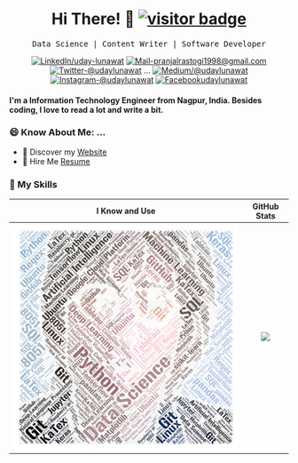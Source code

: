 <h1 align='center'> Hi There! 👋 <a href="#"><img src="https://visitor-badge.glitch.me/badge?page_id=udaylunawat.udaylunawat" alt="visitor badge"></a></h1>
<p align='center'> <samp>Data Science | Content Writer | Software Developer</samp></p>

<div align="center">
  
<a href="https://www.linkedin.com/in/uday-lunawat" target="_blank"><img src="https://img.shields.io/badge/LinkedIn-%230077B5.svg?&style=flat-square&logo=linkedin&logoColor=white" alt="LinkedIn/uday-lunawat"></a>
<a href="mailto:udaylunawat@gmail.com" target="_blank"><img src="https://img.shields.io/badge/Mail_Me-c14438?style=flat-square&logo=Gmail&logoColor=white" alt="Mail-pranjalrastogi1998@gmail.com"></a>
<a href="https://twitter.com/udaylunawat" target="_blank"><img src="https://img.shields.io/badge/Twitter-1ca0f1?style=flat-square&labelColor=1ca0f1&logo=twitter&logoColor=white" alt="Twitter-@udaylunawat"></a>
...
<a href="https://medium.com/@udaylunawat" target="_blank"><img src="https://img.shields.io/badge/Medium-03a57a?style=flat-square&labelColor=000000&logo=Medium" alt="Medium/@udaylunawat"></a>
<a href="https://www.instagram.com/udaylunawat" target="_blank"><img src="https://img.shields.io/badge/Instagram-%23E4405F.svg?&style=flat-square&logo=instagram&logoColor=white" alt="Instagram-@udaylunawat"></a>
<a href="https://www.facebook.com/udaylunawat" target="_blank"><img src="https://img.shields.io/badge/Facebook-%231877F2.svg?&style=flat-square&logo=facebook&logoColor=white" alt="Facebookudaylunawat"></a>
<!--
<a href="https://udaylunawat.github.io" target="_blank"><img src="https://img.shields.io/badge/Website-00457C?style=flat-square&labelColor=000000&logo=PayPal" alt="udaylunawat.github.io"></a>
<a href="https://open.spotify.com/playlist/69Ez7Nck73tXmrbGSVXdJ6" target="_blank"><img src="https://img.shields.io/badge/Spotify-%231ED760.svg?&style=flat-square&logo=spotify&logoColor=white" alt="Spotify"></a>-->
</div>


#### I'm a Information Technology Engineer from Nagpur, India. Besides coding, I love to read a lot and write a bit.

### 😄 Know About Me: ...
* 🔖 Discover my [Website](https://udaylunawat.github.io/)<br/>
* 💼 Hire Me [Resume](https://drive.google.com/file/d/1reHy-D2pTy474j6F97u_Foyxspj30_8Q/view?usp=sharing) <br/>

### 🔭 My Skills
 I Know and Use            |  GitHub Stats 
:-------------------------:|:-------------------------:
![](https://github.com/udaylunawat/udaylunawat.github.io/blob/master/lennon_word.png)  |  ![](https://github-readme-stats.vercel.app/api?username=udaylunawat&show_icons=true&hide_border=true)




<!--
<p align="center">
  <img align="right" alt="My Skills" src="https://github.com/udaylunawat/udaylunawat.github.io/blob/master/lennon_word.png" />
  <img align="left" src="https://github-readme-stats.vercel.app/api?username=prankshaw&show_icons=true&hide_border=true" alt="Uday's Github Stats">
</p>
<!--
* ✍🏻 I wrote dev articles on [dev.to](https://dev.to/prankshaw) <br/>
* 📫 Contact me [@udaylunawat](https://twitter.com/udaylunawat)
- Personal site: https://udaylunawat.github.io/ <br>
You can contact me over any platform with an introduction about you. I will be waiting for your messages.
-->
<!--
[![Twitter Badge](https://img.shields.io/badge/Twitter-1ca0f1?style=flat-square&labelColor=1ca0f1&logo=twitter&logoColor=white&link=https://twitter.com/udaylunawat)](https://twitter.com/udaylunawat) [![Linkedin Badge](https://img.shields.io/badge/-LinkedIn-blue?style=flat-square&logo=Linkedin&logoColor=white&link=https://www.linkedin.com/in/uday-lunawat)](https://www.linkedin.com/in/uday-lunawat) [![Medium Badge](https://img.shields.io/badge/Medium-03a57a?style=flat-square&labelColor=000000&logo=Medium&link=https://medium.com/@udaylunawat/)](https://medium.com/@pranjalrastogi1998)
[![Gmail Badge](https://img.shields.io/badge/Mail_Me-c14438?style=flat-square&logo=Gmail&logoColor=white&link=mailto:udaylunawat@gmail.com)](mailto:udaylunawat@gmail.com)
![visitors](https://visitor-badge.glitch.me/badge?page_id=udaylunawat.udaylunawat) 
--- -->
<!--
**udaylunawat/udaylunawat** is a ✨ _special_ ✨ repository because its `README.md` (this file) appears on your GitHub profile
Here are some ideas to get you started:
- 🔭 I’m currently working on ...
- 🌱 I’m currently learning ...
- 📫 How to reach me
- 👯 I’m looking to collaborate on ...
- 🤔 I’m looking for help with ...
- 💬 Ask me about ...
- 😄 Pronouns: ...
- ⚡ Fun fact: ...
-->

